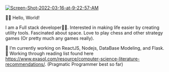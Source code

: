 <a href="https://ibb.co/TWjy1qL"><img src="https://i.ibb.co/DrcdYgp/Screen-Shot-2022-03-16-at-9-22-57-AM.png" alt="Screen-Shot-2022-03-16-at-9-22-57-AM" border="0"></a>


🙋‍♂️ Hello, World!

I am a Full stack developer👨‍💻. Interested in making life easier by creating utility tools. Fascinated about space. Love to play chess and other strategy games (Or pretty much any games really).

🔭 I’m currently working on ReactJS, Nodejs, DataBase Modeling, and Flask.
<br>
📖 Working through reading list found here https://www.exasol.com/resource/computer-science-literature-recommendations/. (Pragmatic Programmer best so far)
